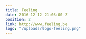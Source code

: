 ```yaml
---
title: Feeling
date: 2016-12-12 21:03:00 Z
position: 2
link: http://www.feeling.be
logo: "/uploads/logo-feeling.png"
---
```


